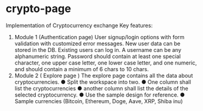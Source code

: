 # crypto-page
Implementation of Cryptocurrency exchange
Key features:
1. Module 1 (Authentication page)
User signup/login options with form validation with customized error messages.
New user data can be stored in the DB.
Existing users can log in.
A username can be any alphanumeric string.
Password should contain at least one special character, one upper case letter, one lower case letter,
and one numeric, and should contain a minimum of 6 chars to 10 chars.
2. Module 2 ( Explore page )
The explore page contains all the data about cryptocurrencies.
● Split the workspace into two.
● One column shall list the cryptocurrencies
● another column shall list the details of the selected cryptocurrency.
● Use the sample design for reference.
● Sample currencies (Bitcoin, Ethereum, Doge, Aave, XRP, Shiba inu)
